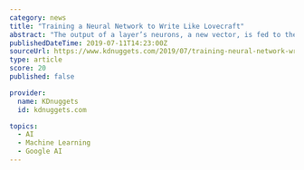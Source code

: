 ```yaml
---
category: news
title: "Training a Neural Network to Write Like Lovecraft"
abstract: "The output of a layer’s neurons, a new vector, is fed to the next layer, and so on. A LSTM (Long Short-term Memory) Neural Network is just another kind of Artificial Neural Network, which falls in the category of Recurrent Neural Networks. What makes ..."
publishedDateTime: 2019-07-11T14:23:00Z
sourceUrl: https://www.kdnuggets.com/2019/07/training-neural-network-write-like-lovecraft.html
type: article
score: 20
published: false

provider:
  name: KDnuggets
  id: kdnuggets.com

topics:
  - AI
  - Machine Learning
  - Google AI
---
```

